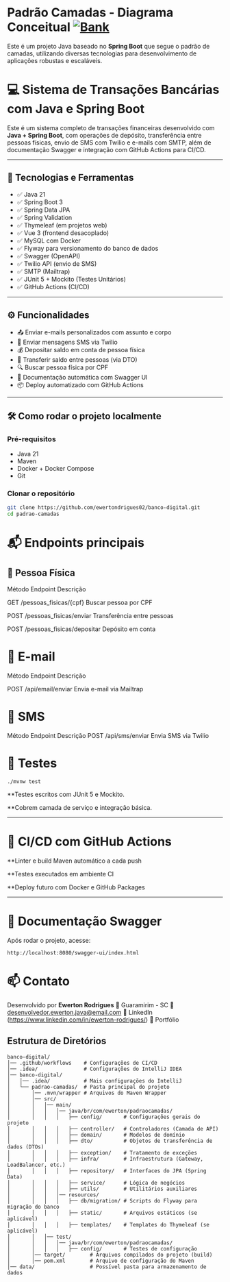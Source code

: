 # Padrão Camadas -  Diagrama Conceitual [![Bank](https://img.shields.io/badge/Bank-43B02A?style=flat&logo=bank&logoColor=white)](https://viewer.diagrams.net/?tags=%7B%7D&highlight=0000ff&edit=_blank&layers=1&nav=1&title=padrao-camadas-arquitetura.drawio#R7V1dc6O4Ev01fhwXkvh8TJxk51ZldrM3W7V7n1KKUWx2MHIBtuP59VdggUGCQGxAToKnyhUEMoI%2B6j7d6tZM0Gz1%2BluI18sf1CX%2BBGru6wTdTCAEusG%2Bk4b9oeEbhPqhZRF67qFNOzY8er8I75m1bjyXRLzt0BRT6sfeutw4p0FA5nGpDYch3ZUve6G%2BW2pY4wUpDSNpeJxjn0iX%2Fe258fLQCg2tcPl34i2WsXjmGc9%2FLkK6CfgNJxBp6edweoWzH%2BMN0RK7dFdoQrcTNAspjQ9%2FrV5nxE9ebvm93dWczQcekiBu0%2BGf7%2F%2FR4vu%2Fvv8R%2Fa7P9T%2FX21%2Fz4Jtu8cHF%2B%2ByNEJe9IH5Iw3hJFzTA%2Fu2x9Tp9aJL8LGBHx2vuKV3zxn9JHO%2B5tPEmpqxpGa98fvbFp7urwGOvyKMBb4vikP7MZcDezvV8E27Tu2j56Rn1aZgOE92lH3bm8ADJqGtfDG%2BK6CackzfeBuQAxOGCxG9cB2AuPzYxCF2RONyzjiHx2SNtywPBHKGL%2FDre9SoM8b5wwZp6QRwVfvkhaWAXZJMNZNjikw0goyRy9sfhN7OjwuCOTSks3gER%2FlK22N%2BQDOkCZNKRk%2FB2S5IH4PLM4J5Iz8XRMhdlAQiSVDXt7k5LLnrxfL%2BqHUfrgxp48V6TX7z28TPxH2jkcSzNSTIUdmJLwthjE%2F1euOCZxjFdFS648r1FciJO0HuN%2BVH%2BO3QT%2B17ABpkpIO3wdOvk4Vevi0QvTrdbdxrFNEy1jYBllIM0uSN5fRumMqqyDpoliB%2FaaGpxBbw7Ki9kTXnjsqC4OFQq4VgA0An4GFVI4W2glirEVqJBkGaVIaTpgtF4b49%2BdI4FVGCKCTvc%2F5OgJZlW%2FPh%2FxZM3rxxLh6N9CVknAK8KxQrAaKoxZw4qQcvhUu8VWWhYa5bYrSprxtsv2JqtQxqzK9hdnhKWu35iDPzFW0hoTx6c9XI9docbLzx0Ye1JE%2FaTZ6dBXHj2l%2FTTkUmEgkl0TE0yh5nhKxlDMDX0nuyhPiTCZrPU45AQlrdfMMIiwrSkF%2B97I0zIMaeaIVBmnSl3q4ozOTJMdGcKUU8wMS6BVueG6IJhwhSQS1Y4cJ8i4r%2Bwr3DrJVavG07tCJwawHYaRIcZye6eUBsjoRa4SQsOg9RwGLusXxx7AHZsNquObCLheZwI53q39GLyuMbpq96xuVWlMIr69x2eObc0XUxHINhz25FnI6qajb05t%2FY4FwWntU18TM1kRGJ8DBiN3u3bPfqZv7o%2Bgur9oDoXU2fpAbtZ5VYSmjrnp84hrFC74OZ61iHvKiKCDY7DBcDsmD9QFRvDu0if4vXaZ7dJHUPXi%2BaU3XefsbIndkmhFS9SNAgw06v45pqEHhMVCRMj5QWL4xCOdLcLCwNNYcbnUdWCibGqXMa%2BTAxSEuu6VG0A2q7BnLsEc5bMslGOiyLKnXxgXrCTr8uw%2BMpz%2B7IXR6AUC2iij009%2BqGPoEUMuy8yws%2BUVJcCZiLTh2plK9OXBY7JDu%2BffIrdp2fs42Ce3rwf5STGpwGwWwaoe3NozVEjFaaSMZDzcZpG0oGC6BJoEZnuPrxUt5DRaXhJ18TwEpBJQsVsRE5f3F%2BTXu1Xno1tY72q8q9Ec4%2F4XKklCE09eoovjR7lSahSo%2BShGIMUEjn7wYgx8oBTMGKcCZHzog4tFn4ayXhRGjXhhPpXXs3kq8i3xO5FNj5PooRPEX4h05jMlwG722L%2F5M1pEE2Tb1hNHGrihF2wA2CiqRBIyBeWCgRBRwPSdYTGaVqYAFbLaapfBF1n1r4hgNDUoyd%2BMLLOU0CliB%2FoQAk%2FGLO6T8GIoZYgWL0ShNxHr%2Ffe1ROELpgAcmQmgCprLYYlAyNnL4K9beKAGjJgKCnWAi0SFcbs4yGqtXQx9AMrQv8Dl2oBp1f7UONAuuQFb%2Fx4WOsAdEmyoBvJOqJgtZYpw8juLWXYUsLoj%2FVSk0KxVLF46oPVS2WCvNSCKSHPweHavj78rL%2FZoad6YU2FkmFn4I1lDk5CJ%2F0WOIn1CU5FQAraU6f0MQc0KZYs3CE1Dzhb89Qrm5JO6lvzwJaaB5zrYJ4YhHDeqXp0Q4Xqgb2qnhr%2FN6ABGV7rdMJR7QvXLrBFqtOnCWj0R1mBIWU9q%2Bes0FHLWacGQmXroTmwwXykRw%2FZEtQbpuEiAiRt0y3BuXT2vKiWkmqYehw0bfbwoTCgt4XAuSm350FAScVrAQKmVUTAN6YKNPSZYNBeFVhKcaDaJFhsBEVVMNXgp8JBa3VwLgxO9DKguByOmhbQG3r0tICupCq4gFOkm2XqYh%2BB%2Bxlw2roK7GzqcmIkzrLfCdSmHj2t4quNzjBuVYJpA0QvFY1G27BwN8GZCi0n5q1bgsN9GBnvJhjhLmDUwg3%2FwivRrfGhRlnlJQ1ZlEdrKmsTOthmk3ITdkEROvSk21qsM7Qpg2P%2F7pLb5ruYCXE9IWZkmhxAlUHAj1sY94yDnx1Fm6ApwKGixN6sCDaZfYURjUE32%2FrIWRG9bralG06ZA13AZluGaipv6LrgciL7M1H5thWWh9wUVZEHQ3XkwSh7dAwGxqcKRreFQWFr%2FGFTK8yyasoW3us5T0OPnrZ%2BU70xMjDECJlpfiqctgYqVKmvTCV1QQUcSEbrU8Wf2qNA6a5kppKE8AIKYDm%2BM%2F1UJivLlr1Qt14TasfsQeyPap5kiYhryviqhNzFJqC2XqdTkwZm2EjAHOwfc5YcfXzAbjiZockVouzEDK8w884lZDJXNZakyQM1kotcsTO2Jnj6orO98lw3BXjV9idl0C98HEW14BMiUvmeJ8Xojhj9MfjxHV55fiKOvxjC2TvQfic79v1fyrz4bvx2R4w%2Ba1wgBa8doIpCqKxeqfukU3mP%2Fdsde0Q2JZMnd0NvsSEd4oFfcz4UNEGIZjshJgN%2FzGJRQAaMYP3OzBWDllj8hiq2YQZZhWhJ4r2lGctbHzxM2fGdFzExfABJo6pp3qHUgJBva0N5klbFXPuTmFyLmkrsnv7rRfEoMjarxFUT5SKTiwcffzyOksr%2FzysxmV2dpORCvlFSk7ROwb4sSdnyKuXttxX2%2FFFYDjIFouE4qqUFRmnVTS1TQ4KwFJsrG0rCutrENPR%2B4dQ3tHIP8cvLDoobiSqXnezT%2F3bYmXeUFkCwTDeAlu3Wp0xcssN9T7HLWq6zLZRHsUEgpHgCQ7U5k%2FNeHpOMjoN6TEJnLmFft8HWG7UkkxdwpkKd6%2FH%2F3C7IMJsNw8hQjnyMMmzvVB%2FX6ZUJUA6EXOP5TxK4o7jYjBN0ZtWOm8OKSw6CjOKqZSbqxSVHQq4ZIcn14g126UdYCejb13ZEXxtAU1crOkcOjYyiq1qQyRIRLkdycpjkkSw2IQ4OrGSM7lds646qd5AcVnByyGQUnGjjgHmBgpPjJVxXfnl5SdUmqLdgCTsMKY2L6S1J5cQP6pLkiv8D)

Este é um projeto Java baseado no **Spring Boot** que segue o padrão de camadas, utilizando diversas tecnologias para desenvolvimento de aplicações robustas e escaláveis.

# 💻 Sistema de Transações Bancárias com Java e Spring Boot

Este é um sistema completo de transações financeiras desenvolvido com **Java + Spring Boot**, com operações de depósito, transferência entre pessoas físicas, envio de SMS com Twilio e e-mails com SMTP, além de documentação Swagger e integração com GitHub Actions para CI/CD.

---

## 🔧 Tecnologias e Ferramentas

- ✅ Java 21
- ✅ Spring Boot 3
- ✅ Spring Data JPA
- ✅ Spring Validation
- ✅ Thymeleaf (em projetos web)
- ✅ Vue 3 (frontend desacoplado)
- ✅ MySQL com Docker
- ✅ Flyway para versionamento do banco de dados
- ✅ Swagger (OpenAPI)
- ✅ Twilio API (envio de SMS)
- ✅ SMTP (Mailtrap)
- ✅ JUnit 5 + Mockito (Testes Unitários)
- ✅ GitHub Actions (CI/CD)

---

## ⚙️ Funcionalidades

- 📤 Enviar e-mails personalizados com assunto e corpo
- 📱 Enviar mensagens SMS via Twilio
- 💰 Depositar saldo em conta de pessoa física
- 🔄 Transferir saldo entre pessoas (via DTO)
- 🔍 Buscar pessoa física por CPF
- 📑 Documentação automática com Swagger UI
- 📦 Deploy automatizado com GitHub Actions

---

## 🛠️ Como rodar o projeto localmente

### Pré-requisitos

- Java 21
- Maven
- Docker + Docker Compose
- Git

### Clonar o repositório

```bash
git clone https://github.com/ewertondrigues02/banco-digital.git
cd padrao-camadas
```

# 📬 Endpoints principais
  
  ## 📍 Pessoa Física

Método	Endpoint	Descrição

 GET /pessoas_fisicas/{cpf}	Buscar pessoa por CPF

 POST	/pessoas_fisicas/enviar	Transferência entre pessoas

 POST	/pessoas_fisicas/depositar	Depósito em conta

# 📧 E-mail

Método	Endpoint	Descrição

 POST	/api/email/enviar	Envia e-mail via Mailtrap

# 📱 SMS

Método	Endpoint	Descrição
POST	/api/sms/enviar	Envia SMS via Twilio

# 🧪 Testes

```
./mvnw test
```

**Testes escritos com JUnit 5 e Mockito.

**Cobrem camada de serviço e integração básica.

---

# 🚀 CI/CD com GitHub Actions

**Linter e build Maven automático a cada push

**Testes executados em ambiente CI

**Deploy futuro com Docker e GitHub Packages

---

# 📖 Documentação Swagger

Após rodar o projeto, acesse:

```
http://localhost:8080/swagger-ui/index.html
```

# 📫 Contato
 Desenvolvido por **Ewerton Rodrigues**
📍 Guaramirim - SC
📧 desenvolvedor.ewerton.java@email.com
💼 LinkedIn (https://www.linkedin.com/in/ewerton-rodrigues/)
📁 Portfólio

## Estrutura de Diretórios

```plaintext
banco-digital/
│── .github/workflows    # Configurações de CI/CD
│── .idea/               # Configurações do IntelliJ IDEA
│── banco-digital/
│   │── .idea/           # Mais configurações do IntelliJ
│   └── padrao-camadas/  # Pasta principal do projeto
│       │── .mvn/wrapper # Arquivos do Maven Wrapper
│       │── src/
│       │   │── main/
│       │   │   │── java/br/com/ewerton/padraocamadas/
│       │   │   │   ├── config/       # Configurações gerais do projeto
│       │   │   │   ├── controller/   # Controladores (Camada de API)
│       │   │   │   ├── domain/       # Modelos de domínio
│       │   │   │   ├── dto/          # Objetos de transferência de dados (DTOs)
│       │   │   │   ├── exception/    # Tratamento de exceções
│       │   │   │   ├── infra/        # Infraestrutura (Gateway, LoadBalancer, etc.)
│       │   │   │   ├── repository/   # Interfaces do JPA (Spring Data)
│       │   │   │   ├── service/      # Lógica de negócios
│       │   │   │   ├── utils/        # Utilitários auxiliares
│       │   │   │── resources/
│       │   │   │   ├── db/migration/ # Scripts do Flyway para migração do banco
│       │   │   │   ├── static/       # Arquivos estáticos (se aplicável)
│       │   │   │   ├── templates/    # Templates do Thymeleaf (se aplicável)
│       │   │── test/
│       │   │   │── java/br/com/ewerton/padraocamadas/
│       │   │   │   ├── config/       # Testes de configuração
│       │── target/        # Arquivos compilados do projeto (build)
│       │── pom.xml        # Arquivo de configuração do Maven
│── data/                  # Possível pasta para armazenamento de dados


```


